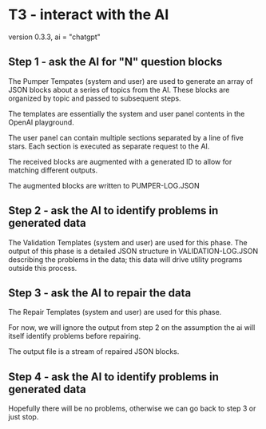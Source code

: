 #  T3 - interact with the AI

version  0.3.3, ai = "chatgpt"



## Step 1 - ask the AI for "N" question blocks

The Pumper Tempates (system and user) are used to generate an array of JSON blocks about a series of topics from the AI. These blocks are organized by topic and passed to subsequent steps. 

The templates are essentially the system and user panel contents in the OpenAI playground.

The user panel can contain multiple sections separated by a line of five stars. Each section is executed as separate request to the AI.

The received blocks are augmented with a generated ID to allow for matching different outputs. 

The augmented blocks are written to PUMPER-LOG.JSON

## Step 2 - ask the AI to identify problems in generated data

The Validation Templates (system and user) are used for this phase. The output of this phase is a detailed JSON structure in VALIDATION-LOG.JSON describing the problems in the data; this data will drive utility programs outside this process.

## Step 3 - ask the AI to repair the data

The Repair Templates (system and user) are used for this phase.

For now, we will ignore the output from step 2 on the assumption the ai will itself identify  problems before repairing.

The output file is a stream of repaired JSON blocks.

## Step 4 - ask the AI to identify problems in generated data

Hopefully there will be no problems, otherwise we can go back to step 3 or just stop.
